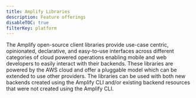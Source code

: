 ```yaml
---
title: Amplify Libraries
description: Feature offerings
disableTOC: true
filterKey: platform
---
```


The Amplify open-source client libraries provide use-case centric, opinionated, declarative, and easy-to-use interfaces across different categories of cloud powered operations enabling mobile and web developers to easily interact with their backends. These libraries are powered by the AWS cloud and offer a pluggable model which can be extended to use other providers. The libraries can be used with both new backends created using the Amplify CLI and/or existing backend resources that were not created using the Amplify CLI.  

<inline-fragment platform="ios" src="~/fragments/lib/ios.md"></inline-fragment>
<inline-fragment platform="android" src="~/fragments/lib/android.md"></inline-fragment>
<inline-fragment platform="js" src="~/fragments/lib/js.md"></inline-fragment>
